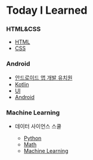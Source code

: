 # Today I Learned

### HTML&CSS
* [HTML](./HTML)
* [CSS](./CSS)

### Android
* [안드로이드 앱 개발 유치원](./Android/android_basic.md)
* [Kotlin](./Android/Kotlin)
* [UI](./Android/UI)
* [Android](./Android/Android)


### Machine Learning
* 데이터 사이언스 스쿨

  * [Python](./Machine_Learning/Python)
  * [Math]()
  * [Machine Learning]()


